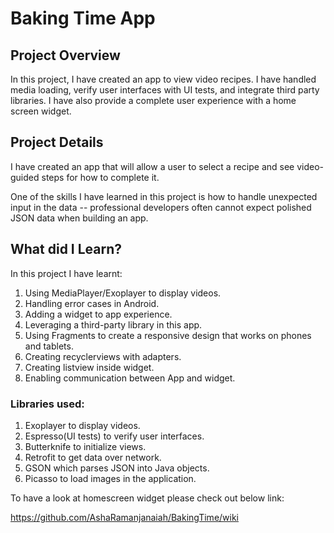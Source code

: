 # Baking Time App

## Project Overview

In this project, I have created an app to view video recipes. I have handled media loading, verify user interfaces with UI tests, and integrate third party libraries. I have also provide a complete user experience with a home screen widget.


## Project Details

I have created an app that will allow a user to select a recipe and see video-guided steps for how to complete it.

One of the skills I have learned in this project is how to handle unexpected input in the data -- professional developers often cannot expect polished JSON data when building an app.


## What did I Learn?

In this project I have learnt:

1. Using MediaPlayer/Exoplayer to display videos.
2. Handling error cases in Android.
3. Adding a widget to app experience.
4. Leveraging a third-party library in this app.
5. Using Fragments to create a responsive design that works on phones and tablets.
6. Creating recyclerviews with adapters.
7. Creating listview inside widget. 
8. Enabling communication between App and widget.

### Libraries used: 

1. Exoplayer to display videos.
2. Espresso(UI tests) to verify user interfaces.
3. Butterknife to initialize views.
4. Retrofit to get data over network.
5. GSON which parses JSON into Java objects.
6. Picasso to load images in the application.

To have a look at homescreen widget please check out below link:

https://github.com/AshaRamanjanaiah/BakingTime/wiki 



